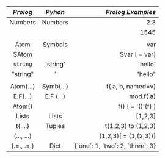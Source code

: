 | *Prolog*      | *Pyhon*       |          *Prolog Examples*             |
|:-------------:|:-------------:|---------------------------------------:|
| Numbers       | Numbers       | 2.3
|               |               | 1545
|               |               |
| Atom          | Symbols       | var
| $Atom         |               | $var [ = var]
| `string`      | 'string'      | \`hello\`
| "string"      |        '      | "hello"
|               |               |
| Atom(...)     | Symb(...)     | f( a, b, named=v)
| E.F(...)      | E.F (...)     | mod.f( a) |           
| Atom()        |               | f() [ = '()'(f) ]
| Lists         | Lists         | [1,2,3]
| t(....)       | Tuples        | t(1,2,3) to (1,2,3)
| (..., ...)    |               | (1,2,3)[ = (1,(2,3))]
| {.=., .=.}    | Dict          | {\`one\`: 1, \`two\`: 2, \`three\`: 3}
